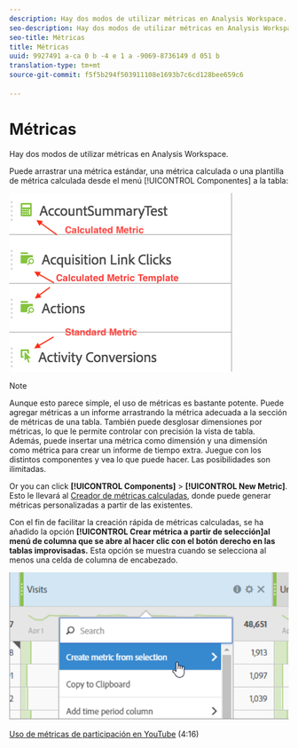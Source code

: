 ```yaml
---
description: Hay dos modos de utilizar métricas en Analysis Workspace.
seo-description: Hay dos modos de utilizar métricas en Analysis Workspace.
seo-title: Métricas
title: Métricas
uuid: 9927491 a-ca 0 b -4 e 1 a -9069-8736149 d 051 b
translation-type: tm+mt
source-git-commit: f5f5b294f503911108e1693b7c6cd128bee659c6

---
```



# Métricas

Hay dos modos de utilizar métricas en Analysis Workspace.

Puede arrastrar una métrica estándar, una métrica calculada o una plantilla de métrica calculada desde el menú [!UICONTROL Componentes] a la tabla:

![](assets/metrics_icons.png)

>[!NOTE]
>
>Aunque esto parece simple, el uso de métricas es bastante potente. Puede agregar métricas a un informe arrastrando la métrica adecuada a la sección de métricas de una tabla. También puede desglosar dimensiones por métricas, lo que le permite controlar con precisión la vista de tabla. Además, puede insertar una métrica como dimensión y una dimensión como métrica para crear un informe de tiempo extra. Juegue con los distintos componentes y vea lo que puede hacer. Las posibilidades son ilimitadas.

Or you can click **[!UICONTROL Components]** &gt; **[!UICONTROL New Metric]**. Esto le llevará al [Creador de métricas calculadas](https://marketing.adobe.com/resources/help/en_US/analytics/calcmetrics/), donde puede generar métricas personalizadas a partir de las existentes.

Con el fin de facilitar la creación rápida de métricas calculadas, se ha añadido la opción **[!UICONTROL Crear métrica a partir de selección]al menú de columna que se abre al hacer clic con el botón derecho en las tablas improvisadas.** Esta opción se muestra cuando se selecciona al menos una celda de columna de encabezado.

![](assets/calc_metrics.png)

[Uso de métricas de participación en YouTube](https://www.youtube.com/watch?v=ngmJHcg65o8&list=PL2tCx83mn7GuNnQdYGOtlyCu0V5mEZ8sS&index=32) (4:16)
